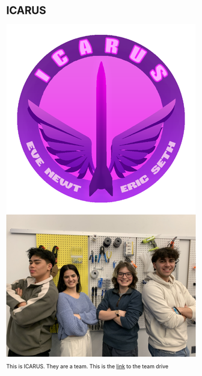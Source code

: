 # ICARUS
![team](logo.png)
![team](ICARUS.jpg)

This is ICARUS. They are a team.
This is the [link] to the team drive

[link]: https://drive.google.com/drive/folders/11mlX2slX-LEj4y1O2lp1Pj2mXyop7WLE?usp=sharing 